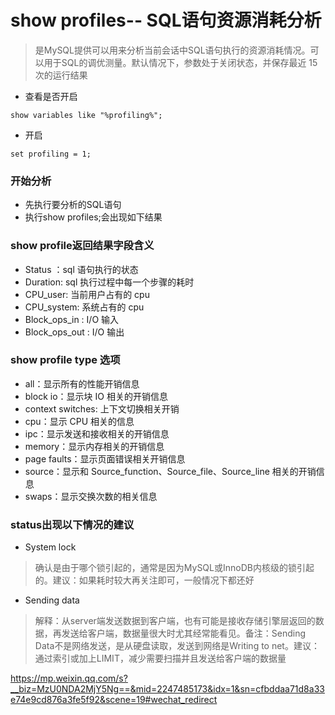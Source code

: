 # show profiles-- SQL语句资源消耗分析
> 是MySQL提供可以用来分析当前会话中SQL语句执行的资源消耗情况。可以用于SQL的调优测量。默认情况下，参数处于关闭状态，并保存最近 15 次的运行结果

* 查看是否开启

```
show variables like "%profiling%";
```

* 开启

```
set profiling = 1;
```

### 开始分析
* 先执行要分析的SQL语句
* 执行show profiles;会出现如下结果

### show profile返回结果字段含义

* Status ：sql 语句执行的状态
* Duration: sql 执行过程中每一个步骤的耗时
* CPU_user: 当前用户占有的 cpu
* CPU_system: 系统占有的 cpu
* Block_ops_in : I/O 输入
* Block_ops_out : I/O 输出

### show profile type 选项

* all：显示所有的性能开销信息
* block io：显示块 IO 相关的开销信息
* context switches: 上下文切换相关开销
* cpu：显示 CPU 相关的信息
* ipc：显示发送和接收相关的开销信息
* memory：显示内存相关的开销信息
* page faults：显示页面错误相关开销信息
* source：显示和 Source_function、Source_file、Source_line 相关的开销信息
* swaps：显示交换次数的相关信息

### status出现以下情况的建议

* System lock
> 确认是由于哪个锁引起的，通常是因为MySQL或InnoDB内核级的锁引起的。建议：如果耗时较大再关注即可，一般情况下都还好

* Sending data
> 解释：从server端发送数据到客户端，也有可能是接收存储引擎层返回的数据，再发送给客户端，数据量很大时尤其经常能看见。备注：Sending Data不是网络发送，是从硬盘读取，发送到网络是Writing to net。建议：通过索引或加上LIMIT，减少需要扫描并且发送给客户端的数据量


https://mp.weixin.qq.com/s?__biz=MzU0NDA2MjY5Ng==&mid=2247485173&idx=1&sn=cfbddaa71d8a33e74e9cd876a3fe5f92&scene=19#wechat_redirect
